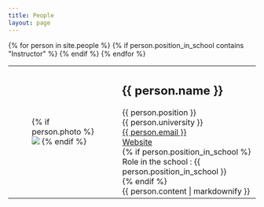 ```yaml
---
title: People
layout: page
---
```


<div>
    <table>
    {% for person in site.people %}
    {% if person.position_in_school contains "Instructor" %}
        <tr>
            <td>
                <div class="column is-one-fifth-desktop is-one-fifth-fullhd is-one-quarter-tablet">
                    <figure class="image is-64x64">
			{% if person.photo %}
	                        <img class="is-rounded" src="{{site.url}}{{site.baseurl}}{{person.photo}}">
			{% endif %}
                    </figure>
                </div>
            </td>
            <td>
                <h2>{{ person.name }} </h2>
                {{ person.position }} 
                <br>
                {{ person.university }}
                <br>
                <a href="mailto:{{ person.email }}">{{ person.email }}</a>
                <br>
                <a href="{{ person.website }}">Website</a>
                <br>
                {% if person.position_in_school %}
                    Role in the school : {{ person.position_in_school }}
                    <br>
                {% endif %}   
                <br>
                {{ person.content | markdownify }}
            </td>
        </tr>
    {% endif %}
    {% endfor %}
    </table>
</div>
